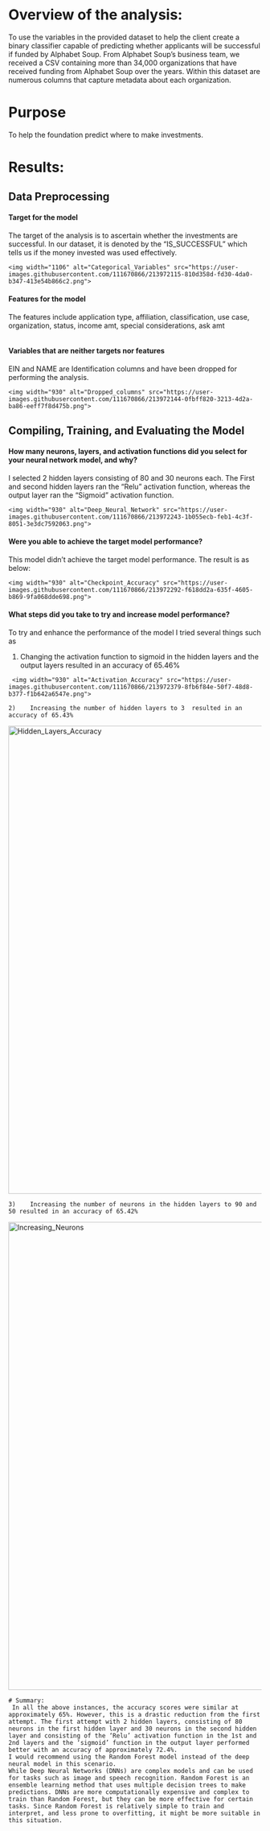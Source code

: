 # Overview of the analysis: 
To use the variables in the provided dataset to help the client create a binary classifier capable of predicting whether applicants will be successful if funded by Alphabet Soup. From Alphabet Soup’s business team, we received a CSV containing more than 34,000 organizations that have received funding from Alphabet Soup over the years. Within this dataset are numerous columns that capture metadata about each organization.

# Purpose
To help the foundation predict where to make investments.

# Results:
## Data Preprocessing
#### Target for the model
The target of the analysis is to ascertain whether the investments are successful. In our dataset, it is denoted by the “IS_SUCCESSFUL” which tells us if the money invested was used effectively.

```
<img width="1106" alt="Categorical_Variables" src="https://user-images.githubusercontent.com/111670866/213972115-810d358d-fd30-4da0-b347-413e54b866c2.png">

```
#### Features for the model 
The features include application type, affiliation, classification, use case, organization, status, income amt, special considerations, ask amt
```

```

#### Variables that are neither targets nor features
EIN and NAME are Identification columns and have been dropped for performing the analysis. 
```
<img width="930" alt="Dropped_columns" src="https://user-images.githubusercontent.com/111670866/213972144-0fbff820-3213-4d2a-ba86-eeff7f8d475b.png">

```
## Compiling, Training, and Evaluating the Model
#### How many neurons, layers, and activation functions did you select for your neural network model, and why?
I selected 2 hidden layers consisting of 80 and 30 neurons each. The First and second hidden layers ran the “Relu” activation function, whereas the output layer ran the “Sigmoid” activation function.

```
<img width="930" alt="Deep_Neural_Network" src="https://user-images.githubusercontent.com/111670866/213972243-1b055ecb-feb1-4c3f-8051-3e3dc7592063.png">

```
#### Were you able to achieve the target model performance?
This model didn’t achieve the target model performance. The result is as below:
```
<img width="930" alt="Checkpoint_Accuracy" src="https://user-images.githubusercontent.com/111670866/213972292-f618dd2a-635f-4605-b869-9fa068dde698.png">

```
 
#### What steps did you take to try and increase model performance?
To try and enhance the performance of the model I tried several things such as 
1)    Changing the activation function to sigmoid in the hidden layers and the output layers resulted in an accuracy of 65.46%
``` 
 <img width="930" alt="Activation_Accuracy" src="https://user-images.githubusercontent.com/111670866/213972379-8fb6f84e-50f7-48d8-b377-f1b642a6547e.png">

```
```
2)    Increasing the number of hidden layers to 3  resulted in an accuracy of 65.43%
```
 <img width="930" alt="Hidden_Layers_Accuracy" src="https://user-images.githubusercontent.com/111670866/213972397-6f41e2d9-144d-4ebe-8a9e-4506c12c0f26.png">

```
3)    Increasing the number of neurons in the hidden layers to 90 and 50 resulted in an accuracy of 65.42%
```
 <img width="930" alt="Increasing_Neurons" src="https://user-images.githubusercontent.com/111670866/213972410-f664ddb8-e399-4769-b29c-612efda3bf77.png">

```
# Summary:
 In all the above instances, the accuracy scores were similar at approximately 65%. However, this is a drastic reduction from the first attempt. The first attempt with 2 hidden layers, consisting of 80 neurons in the first hidden layer and 30 neurons in the second hidden layer and consisting of the ‘Relu’ activation function in the 1st and 2nd layers and the ‘sigmoid’ function in the output layer performed better with an accuracy of approximately 72.4%.
I would recommend using the Random Forest model instead of the deep neural model in this scenario.
While Deep Neural Networks (DNNs) are complex models and can be used for tasks such as image and speech recognition. Random Forest is an ensemble learning method that uses multiple decision trees to make predictions. DNNs are more computationally expensive and complex to train than Random Forest, but they can be more effective for certain tasks. Since Random Forest is relatively simple to train and interpret, and less prone to overfitting, it might be more suitable in this situation. 



